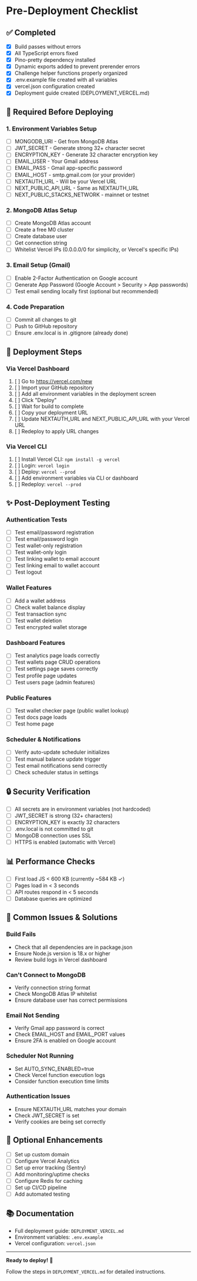 # Pre-Deployment Checklist

## ✅ Completed

- [x] Build passes without errors
- [x] All TypeScript errors fixed
- [x] Pino-pretty dependency installed
- [x] Dynamic exports added to prevent prerender errors
- [x] Challenge helper functions properly organized
- [x] .env.example file created with all variables
- [x] vercel.json configuration created
- [x] Deployment guide created (DEPLOYMENT_VERCEL.md)

## 🔧 Required Before Deploying

### 1. Environment Variables Setup

- [ ] MONGODB_URI - Get from MongoDB Atlas
- [ ] JWT_SECRET - Generate strong 32+ character secret
- [ ] ENCRYPTION_KEY - Generate 32 character encryption key
- [ ] EMAIL_USER - Your Gmail address
- [ ] EMAIL_PASS - Gmail app-specific password
- [ ] EMAIL_HOST - smtp.gmail.com (or your provider)
- [ ] NEXTAUTH_URL - Will be your Vercel URL
- [ ] NEXT_PUBLIC_API_URL - Same as NEXTAUTH_URL
- [ ] NEXT_PUBLIC_STACKS_NETWORK - mainnet or testnet

### 2. MongoDB Atlas Setup

- [ ] Create MongoDB Atlas account
- [ ] Create a free M0 cluster
- [ ] Create database user
- [ ] Get connection string
- [ ] Whitelist Vercel IPs (0.0.0.0/0 for simplicity, or Vercel's specific IPs)

### 3. Email Setup (Gmail)

- [ ] Enable 2-Factor Authentication on Google account
- [ ] Generate App Password (Google Account > Security > App passwords)
- [ ] Test email sending locally first (optional but recommended)

### 4. Code Preparation

- [ ] Commit all changes to git
- [ ] Push to GitHub repository
- [ ] Ensure .env.local is in .gitignore (already done)

## 🚀 Deployment Steps

### Via Vercel Dashboard

1. [ ] Go to https://vercel.com/new
2. [ ] Import your GitHub repository
3. [ ] Add all environment variables in the deployment screen
4. [ ] Click "Deploy"
5. [ ] Wait for build to complete
6. [ ] Copy your deployment URL
7. [ ] Update NEXTAUTH_URL and NEXT_PUBLIC_API_URL with your Vercel URL
8. [ ] Redeploy to apply URL changes

### Via Vercel CLI

1. [ ] Install Vercel CLI: `npm install -g vercel`
2. [ ] Login: `vercel login`
3. [ ] Deploy: `vercel --prod`
4. [ ] Add environment variables via CLI or dashboard
5. [ ] Redeploy: `vercel --prod`

## ✨ Post-Deployment Testing

### Authentication Tests

- [ ] Test email/password registration
- [ ] Test email/password login
- [ ] Test wallet-only registration
- [ ] Test wallet-only login
- [ ] Test linking wallet to email account
- [ ] Test linking email to wallet account
- [ ] Test logout

### Wallet Features

- [ ] Add a wallet address
- [ ] Check wallet balance display
- [ ] Test transaction sync
- [ ] Test wallet deletion
- [ ] Test encrypted wallet storage

### Dashboard Features

- [ ] Test analytics page loads correctly
- [ ] Test wallets page CRUD operations
- [ ] Test settings page saves correctly
- [ ] Test profile page updates
- [ ] Test users page (admin features)

### Public Features

- [ ] Test wallet checker page (public wallet lookup)
- [ ] Test docs page loads
- [ ] Test home page

### Scheduler & Notifications

- [ ] Verify auto-update scheduler initializes
- [ ] Test manual balance update trigger
- [ ] Test email notifications send correctly
- [ ] Check scheduler status in settings

## 🔒 Security Verification

- [ ] All secrets are in environment variables (not hardcoded)
- [ ] JWT_SECRET is strong (32+ characters)
- [ ] ENCRYPTION_KEY is exactly 32 characters
- [ ] .env.local is not committed to git
- [ ] MongoDB connection uses SSL
- [ ] HTTPS is enabled (automatic with Vercel)

## 📊 Performance Checks

- [ ] First load JS < 600 KB (currently ~584 KB ✓)
- [ ] Pages load in < 3 seconds
- [ ] API routes respond in < 5 seconds
- [ ] Database queries are optimized

## 🐛 Common Issues & Solutions

### Build Fails

- Check that all dependencies are in package.json
- Ensure Node.js version is 18.x or higher
- Review build logs in Vercel dashboard

### Can't Connect to MongoDB

- Verify connection string format
- Check MongoDB Atlas IP whitelist
- Ensure database user has correct permissions

### Email Not Sending

- Verify Gmail app password is correct
- Check EMAIL_HOST and EMAIL_PORT values
- Ensure 2FA is enabled on Google account

### Scheduler Not Running

- Set AUTO_SYNC_ENABLED=true
- Check Vercel function execution logs
- Consider function execution time limits

### Authentication Issues

- Ensure NEXTAUTH_URL matches your domain
- Check JWT_SECRET is set
- Verify cookies are being set correctly

## 📝 Optional Enhancements

- [ ] Set up custom domain
- [ ] Configure Vercel Analytics
- [ ] Set up error tracking (Sentry)
- [ ] Add monitoring/uptime checks
- [ ] Configure Redis for caching
- [ ] Set up CI/CD pipeline
- [ ] Add automated testing

## 📚 Documentation

- Full deployment guide: `DEPLOYMENT_VERCEL.md`
- Environment variables: `.env.example`
- Vercel configuration: `vercel.json`

---

**Ready to deploy!** 🎉

Follow the steps in `DEPLOYMENT_VERCEL.md` for detailed instructions.
